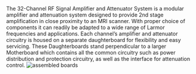 The 32-Channel RF Signal Amplifier and Attenuator System is a modular amplifier and attenuation system designed to provide 2nd stage amplification in close proximity to an MRI scanner. With proper choice of components it can readily be adapted to a wide range of Larmor frequencies and applications. Each channel’s amplifier and attenuator circuitry is  housed on a separate daughterboard for flexibility and easy servicing. These Daughterboards stand perpendicular to a larger Motherboard which contains all the common circuitry such as power distribution and protection circuitry, as well as the interface for attenuation control.
![assembled boards](/32-channel_RF_system/photos/CCI_6884.jpg)
